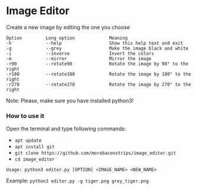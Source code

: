 # Image Editor
Create a new image by editing the one you choose


```
Option         Long option             Meaning
-h             --help                  Show this help text and exit
-g             --grey                  Make the image black and white
-i             --inverse               Invert the colors
-m             --mirror                Mirror the image
-r90           --rotate90              Rotate the image by 90° to the right
-r180          --rotate180             Rotate the image by 180° to the right
-r270          --rotate270             Rotate the image by 270° to the right
```
Note: Please, make sure you have installed python3!


### How to use it

Open the terminal and type following commands:

- `apt update`
- `apt install git`
- `git clone https://github.com/morebaconstrips/image_editor.git`
- `cd image_editor`


`Usage: python3 editor.py [OPTION] <IMAGE_NAME> <NEW_NAME>`

Example: `python3 editor.py -g tiger.png grey_tiger.png`
